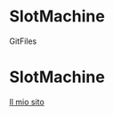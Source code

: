 # SlotMachine
GitFiles
<h1>SlotMachine</h1>
<a href="https://tankready.github.io/SlotMachine/SlotMachineIT/">Il mio sito</a>
